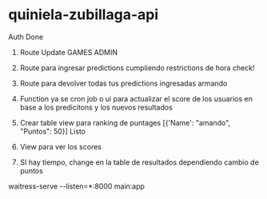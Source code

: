 # quiniela-zubillaga-api


Auth Done

1. Route Update GAMES ADMIN 

2. Route para ingresar predictions cumpliendo restrictions de hora check!

3. Route para devolver todas tus predictions ingresadas armando

4. Function ya se cron job o ui para actualizar el score de los usuarios en base a los predicitons y los nuevos resultados

5. Crear table view para ranking de puntages [{'Name': "amando", "Puntos": 50}] Listo

6. View para ver los scores 

7. SI hay tiempo, change en la table de resultados dependiendo cambio de puntos


waitress-serve --listen=*:8000 main:app

